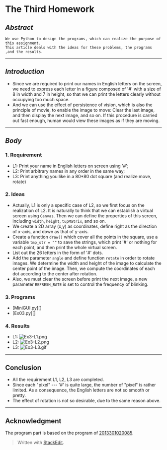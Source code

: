 # **The Third Homework**



## *Abstract*
    We use Python to design the programs, which can realize the purpose of this assignment. 
    This article deals with the ideas for these problems, the programs ,and the results.

---

## *Introduction*
 - Since we are required to print our names in English letters on the screen, we need to express each letter in a figure composed of '#' with a size of 8 in width and 7 in height, so that we can print the letters clearly without occupying too much space.
 - And we can use the effect of persistence of vision, which is also the principle of movie, to enable the image to move: Clear the last image, and then display the next image, and so on. If this procedure is carried out fast enough, human would view these images as if they are moving.

---

## *Body*
### 1. Requirement
 - L1: Print your name in English letters on screen using '#';
 - L2: Print arbitrary names in any order in the same way;
 - L3: Print anything you like in a 80*80 dot square (and realize move, rotate)


### 2. Ideas
 - Actually, L1 is only a specific case of L2, so we first focus on the realization of L2. It is naturally to think that we can establish a virtual screen using `Canvas`. Then we can define the properties of this screen, including `width`, `height`, `tupMatrix`, and so on.
 - We create a 2D array (x,y) as coordinates, define right as the direction of x-axis, and down as that of y-axis.
 - Create a function `draw()` which cover all the points in the square, use a variable `tmp_str = ""` to save the strings, which print '#' or nothing for each point, and then print the whole virtual screen.
 - List out the 26 letters in the form of '#' dots.
 - Add the parameter `angle` and define function `rotate` in order to rotate images. We determine the width and height of the image to calculate the center point of the image. Then, we compute the coordinates of each dot according to the center after rotation.
 - Also, we must clear the screen before print the next image, a new parameter `REFRESH_RATE` is set to control the frequency of blinking.


### 3. Programs
 - [MiniGUI.py][]
 - [Ex03.py][]


### 4. Results
 - L1:
 ![Ex3-L1.png]()
 - L2:
 ![Ex3-L2.png]()
 - L3:
 ![Ex3-L3.gif]()


---

## Conclusion
 - All the requirement L1, L2, L3 are completed.
 - Since each "pixel" --- '#' is quite large, the number of "pixel" is rather limited. As a consequence, the English letters are not so smooth or pretty.
 - The effect of rotation is not so desirable, due to the same reason above.

---

## Acknowledgment
   The program part is based on the program of [2013301020085](https://github.com/whuCanon/computationalphysics_N2013301020085/blob/master/homework_3/README.md).


> Written with [StackEdit](https://stackedit.io/).
